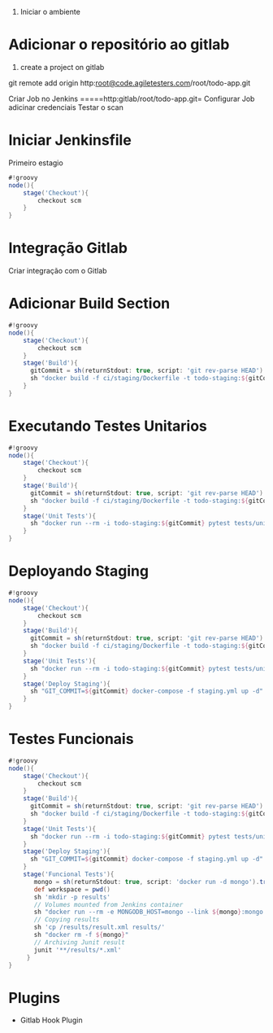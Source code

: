 
1. Iniciar o ambiente

Adicionar o repositório ao gitlab
====

1. create a project on gitlab

git remote add origin http:root@code.agiletesters.com/root/todo-app.git


Criar Job no Jenkins
=====http:gitlab/root/todo-app.git=
Configurar Job 
adicinar credenciais
Testar o scan

Iniciar Jenkinsfile
=====
Primeiro estagio

```groovy
#!groovy
node(){
    stage('Checkout'){
        checkout scm
    }
}
```

Integração Gitlab
=====
Criar integração com o Gitlab



Adicionar Build Section
======
```groovy
#!groovy
node(){
    stage('Checkout'){
        checkout scm
    }
    stage('Build'){
      gitCommit = sh(returnStdout: true, script: 'git rev-parse HEAD').trim()
      sh "docker build -f ci/staging/Dockerfile -t todo-staging:${gitCommit} ."
    }
}
```

Executando Testes Unitarios
=====
```groovy
#!groovy
node(){
    stage('Checkout'){
        checkout scm
    }
    stage('Build'){
      gitCommit = sh(returnStdout: true, script: 'git rev-parse HEAD').trim()
      sh "docker build -f ci/staging/Dockerfile -t todo-staging:${gitCommit} ."
    }
    stage('Unit Tests'){
      sh "docker run --rm -i todo-staging:${gitCommit} pytest tests/unit"
    }
}
```

Deployando Staging
=====

```groovy
#!groovy
node(){
    stage('Checkout'){
        checkout scm
    }
    stage('Build'){
      gitCommit = sh(returnStdout: true, script: 'git rev-parse HEAD').trim()
      sh "docker build -f ci/staging/Dockerfile -t todo-staging:${gitCommit} ."
    }
    stage('Unit Tests'){
      sh "docker run --rm -i todo-staging:${gitCommit} pytest tests/unit"
    }
    stage('Deploy Staging'){
      sh "GIT_COMMIT=${gitCommit} docker-compose -f staging.yml up -d"
    }
}
```

Testes Funcionais
=====
```groovy
#!groovy
node(){
    stage('Checkout'){
        checkout scm
    }
    stage('Build'){
      gitCommit = sh(returnStdout: true, script: 'git rev-parse HEAD').trim()
      sh "docker build -f ci/staging/Dockerfile -t todo-staging:${gitCommit} ."
    }
    stage('Unit Tests'){
      sh "docker run --rm -i todo-staging:${gitCommit} pytest tests/unit"
    }
    stage('Deploy Staging'){
      sh "GIT_COMMIT=${gitCommit} docker-compose -f staging.yml up -d"
    }
    stage('Funcional Tests'){
       mongo = sh(returnStdout: true, script: 'docker run -d mongo').trim()
       def workspace = pwd()
       sh 'mkdir -p results'
       // Volumes mounted from Jenkins container
       sh "docker run --rm -e MONGODB_HOST=mongo --link ${mongo}:mongo --volumes-from jenkins -i todo-staging:${gitCommit} pytest --junit-xml /results/result.xml"
       // Copying results
       sh 'cp /results/result.xml results/'
       sh "docker rm -f ${mongo}"
       // Archiving Junit result
       junit '**/results/*.xml'
     }
}
```


Plugins
====
- Gitlab Hook Plugin

